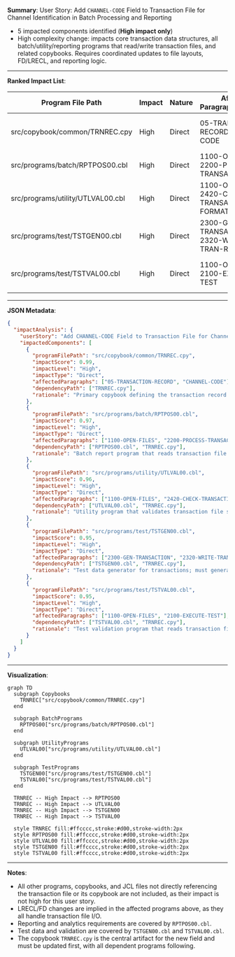 **Summary**:
User Story: Add `CHANNEL-CODE` Field to Transaction File for Channel Identification in Batch Processing and Reporting

- 5 impacted components identified (**High impact only**)
- High complexity change: impacts core transaction data structures, all batch/utility/reporting programs that read/write transaction files, and related copybooks. Requires coordinated updates to file layouts, FD/LRECL, and reporting logic.

---

**Ranked Impact List**:

| Program File Path                        | Impact | Nature   | Affected Paragraphs/Sections                | Dependency Path                                  |
|------------------------------------------|--------|----------|---------------------------------------------|--------------------------------------------------|
| src/copybook/common/TRNREC.cpy           | High   | Direct   | 05-TRANSACTION-RECORD, CHANNEL-CODE         | Core transaction record definition               |
| src/programs/batch/RPTPOS00.cbl          | High   | Direct   | 1100-OPEN-FILES, 2200-PROCESS-TRANSACTIONS  | Reads transaction file, outputs reports          |
| src/programs/utility/UTLVAL00.cbl        | High   | Direct   | 1100-OPEN-FILES, 2420-CHECK-TRANSACTION-FORMAT | Reads/validates transaction file                |
| src/programs/test/TSTGEN00.cbl           | High   | Direct   | 2300-GEN-TRANSACTION, 2320-WRITE-TRAN-RECORD | Generates transaction test data                  |
| src/programs/test/TSTVAL00.cbl           | High   | Direct   | 1100-OPEN-FILES, 2100-EXECUTE-TEST          | Reads transaction file in test validation        |

---

**JSON Metadata**:
```json
{
  "impactAnalysis": {
    "userStory": "Add CHANNEL-CODE Field to Transaction File for Channel Identification in Batch Processing and Reporting",
    "impactedComponents": [
      {
        "programFilePath": "src/copybook/common/TRNREC.cpy",
        "impactScore": 0.99,
        "impactLevel": "High",
        "impactType": "Direct",
        "affectedParagraphs": ["05-TRANSACTION-RECORD", "CHANNEL-CODE"],
        "dependencyPath": ["TRNREC.cpy"],
        "rationale": "Primary copybook defining the transaction record structure; all programs referencing transaction data must be updated to include CHANNEL-CODE."
      },
      {
        "programFilePath": "src/programs/batch/RPTPOS00.cbl",
        "impactScore": 0.97,
        "impactLevel": "High",
        "impactType": "Direct",
        "affectedParagraphs": ["1100-OPEN-FILES", "2200-PROCESS-TRANSACTIONS"],
        "dependencyPath": ["RPTPOS00.cbl", "TRNREC.cpy"],
        "rationale": "Batch report program that reads transaction file and outputs transaction details; must process and report on CHANNEL-CODE."
      },
      {
        "programFilePath": "src/programs/utility/UTLVAL00.cbl",
        "impactScore": 0.96,
        "impactLevel": "High",
        "impactType": "Direct",
        "affectedParagraphs": ["1100-OPEN-FILES", "2420-CHECK-TRANSACTION-FORMAT"],
        "dependencyPath": ["UTLVAL00.cbl", "TRNREC.cpy"],
        "rationale": "Utility program that validates transaction file structure and content; must validate presence and correctness of CHANNEL-CODE."
      },
      {
        "programFilePath": "src/programs/test/TSTGEN00.cbl",
        "impactScore": 0.95,
        "impactLevel": "High",
        "impactType": "Direct",
        "affectedParagraphs": ["2300-GEN-TRANSACTION", "2320-WRITE-TRAN-RECORD"],
        "dependencyPath": ["TSTGEN00.cbl", "TRNREC.cpy"],
        "rationale": "Test data generator for transactions; must generate sample CHANNEL-CODE values in output files."
      },
      {
        "programFilePath": "src/programs/test/TSTVAL00.cbl",
        "impactScore": 0.95,
        "impactLevel": "High",
        "impactType": "Direct",
        "affectedParagraphs": ["1100-OPEN-FILES", "2100-EXECUTE-TEST"],
        "dependencyPath": ["TSTVAL00.cbl", "TRNREC.cpy"],
        "rationale": "Test validation program that reads transaction files; must validate presence and correctness of CHANNEL-CODE in test runs."
      }
    ]
  }
}
```

---

**Visualization**:

```mermaid
graph TD
  subgraph Copybooks
    TRNREC["src/copybook/common/TRNREC.cpy"]
  end

  subgraph BatchPrograms
    RPTPOS00["src/programs/batch/RPTPOS00.cbl"]
  end

  subgraph UtilityPrograms
    UTLVAL00["src/programs/utility/UTLVAL00.cbl"]
  end

  subgraph TestPrograms
    TSTGEN00["src/programs/test/TSTGEN00.cbl"]
    TSTVAL00["src/programs/test/TSTVAL00.cbl"]
  end

  TRNREC -- High Impact --> RPTPOS00
  TRNREC -- High Impact --> UTLVAL00
  TRNREC -- High Impact --> TSTGEN00
  TRNREC -- High Impact --> TSTVAL00

  style TRNREC fill:#ffcccc,stroke:#d00,stroke-width:2px
  style RPTPOS00 fill:#ffcccc,stroke:#d00,stroke-width:2px
  style UTLVAL00 fill:#ffcccc,stroke:#d00,stroke-width:2px
  style TSTGEN00 fill:#ffcccc,stroke:#d00,stroke-width:2px
  style TSTVAL00 fill:#ffcccc,stroke:#d00,stroke-width:2px
```

---

**Notes**:
- All other programs, copybooks, and JCL files not directly referencing the transaction file or its copybook are not included, as their impact is not high for this user story.
- LRECL/FD changes are implied in the affected programs above, as they all handle transaction file I/O.
- Reporting and analytics requirements are covered by `RPTPOS00.cbl`.
- Test data and validation are covered by `TSTGEN00.cbl` and `TSTVAL00.cbl`.
- The copybook `TRNREC.cpy` is the central artifact for the new field and must be updated first, with all dependent programs following.
